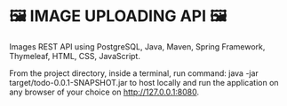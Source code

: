 # 🖼 IMAGE UPLOADING API 🖼
Images REST API using PostgreSQL, Java, Maven, Spring Framework, Thymeleaf, HTML, CSS, JavaScript.

From the project directory, inside a terminal, run command: java -jar target/todo-0.0.1-SNAPSHOT.jar to host locally and run the application on any browser of your choice on http://127.0.0.1:8080.
